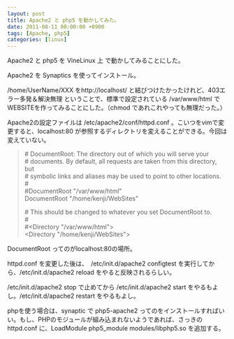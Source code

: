 ```yaml
---
layout: post
title: Apache2 と php5 を動かしてみた。
date: 2011-08-11 00:00:00 +0900
tags: [Apache, php5]
categories: [linux]
---
```


<p>Apache2 と php5 を VineLinux 上 で動かしてみることにした。</p>

<p>Apache2 を Synaptics を使ってインストール。</p>
<p>/home/UserName/XXX をhttp://localhost/ と結びつけたかったけれど、403エラー多発＆解決無理 ということで、標準で設定されている /var/www/html でWEBSITEを作ってみることにした。（chmod であれこれやっても無理だった。）</p>
<p>Apache2の設定ファイルは /etc/apache2/conf/httpd.conf 。こいつをvimで変更すると、localhost:80 が参照するディレクトリを変えることができる。今回は変えていない。</p>
<blockquote><p># DocumentRoot: The directory out of which you will serve your<br />
# documents. By default, all requests are taken from this directory, but<br />
# symbolic links and aliases may be used to point to other locations.<br />
#<br />
#DocumentRoot "/var/www/html"<br />
DocumentRoot "/home/kenji/WebSites"</p>

<p># This should be changed to whatever you set DocumentRoot to.<br />
#<br />
#&lt;Directory "/var/www/html"&gt;<br />
&lt;Directory "/home/kenji/WebSites"&gt;</p>
</blockquote>
<p>DocumentRoot ってのがlocalhost:80の場所。</p>
<p>httpd.conf を変更した後は、　/etc/init.d/apache2 configtest を実行してから、/etc/init.d/apache2 reload をやると反映されるらしい。</p>
<p>/etc/init.d/apache2 stop で止めてから /etc/init.d/apache2 start をやるもよし。/etc/init.d/apache2 restart をやるもよし。</p>
<p>phpを使う場合は、synaptic で php5-apache2 ってのをインストールすればいい。もし、PHPのモジュールが組み込まれないようであれば、さっきの httpd.conf に、LoadModule php5_module modules/libphp5.so を追加する。</p>

